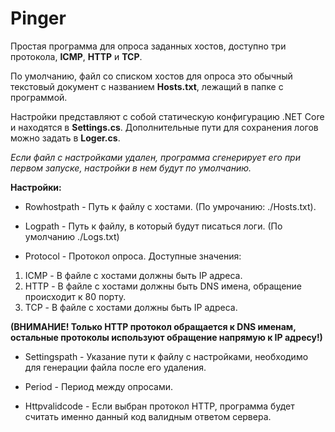 # Pinger

Простая программа для опроса заданных хостов, доступно три протокола, **ICMP**, **HTTP** и **TCP**.

По умолчанию, файл со списком хостов для опроса это обычный текстовый документ с названием **Hosts.txt**, лежащий в папке с программой.

Настройки представляют с собой статическую конфигурацию .NET Core и находятся в **Settings.cs**.
Дополнительные пути для сохранения логов можно задать в **Loger.cs**.

*Если файл с настройками удален, программа сгенерирует его при первом запуске, настройки в нем будут по умолчанию.*

**Настройки:**

- Rowhostpath - Путь к файлу с хостами.
(По умрочанию: ./Hosts.txt).

- Logpath - Путь к файлу, в который будут писаться логи.
(По умолчанию ./Logs.txt)

- Protocol - Протокол опроса.
Доступные значения:
1. ICMP - В файле с хостами должны быть IP адреса.
2. HTTP - В файле с хостами должны быть DNS имена, обращение происходит к 80 порту.
3. TCP - В файле с хостами должны быть IP адреса.

**(ВНИМАНИЕ! Только HTTP протокол обращается к DNS именам, остальные протоколы используют обращение напрямую к IP адресу!)**

- Settingspath - Указание пути к файлу с настройками, необходимо для генерации файла после его удаления.

- Period - Период между опросами.

- Httpvalidcode - Если выбран протокол HTTP, программа будет считать именно данный код валидным ответом сервера.

  
